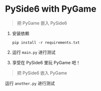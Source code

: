# PySide6 with PyGame
> 把 PyGame 嵌入 PySide6

1. 安装依赖

    `pip install -r requirements.txt`

2. 运行 `main.py` 进行测试
3. 享受在 PySide6 里玩 PyGame 吧！

> 把 PySide6 嵌入 PyGame

运行 `another.py` 进行测试